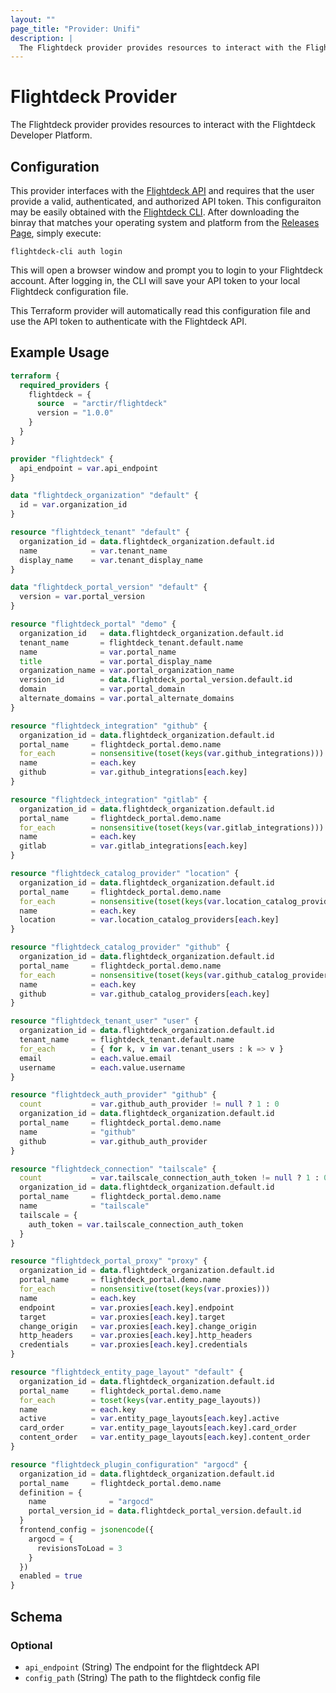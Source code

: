 ```yaml
---
layout: ""
page_title: "Provider: Unifi"
description: |
  The Flightdeck provider provides resources to interact with the Flightdeck Developer Platform.
---
```


# Flightdeck Provider

The Flightdeck provider provides resources to interact with the Flightdeck Developer Platform.

## Configuration

This provider interfaces with the [Flightdeck API](https://github.com/arctir/flightdeck-api) and requires that the user provide a valid, 
authenticated, and authorized API token. This configuraiton may be easily obtained with the [Flightdeck CLI](https://github.com/arctir/flightdeck-cli).
After downloading the binray that matches your operating system and platform from the [Releases Page](https://github.com/arctir/flightdeck-cli/releases), 
simply execute:

```shell
flightdeck-cli auth login
```

This will open a browser window and prompt you to login to your Flightdeck account. After logging in, the CLI will save your API token to your local 
Flightdeck configuration file. 

This Terraform provider will automatically read this configuration file and use the API token to authenticate with the Flightdeck API.

## Example Usage

```terraform
terraform {
  required_providers {
    flightdeck = {
      source  = "arctir/flightdeck"
      version = "1.0.0"
    }
  }
}

provider "flightdeck" {
  api_endpoint = var.api_endpoint
}

data "flightdeck_organization" "default" {
  id = var.organization_id
}

resource "flightdeck_tenant" "default" {
  organization_id = data.flightdeck_organization.default.id
  name            = var.tenant_name
  display_name    = var.tenant_display_name
}

data "flightdeck_portal_version" "default" {
  version = var.portal_version
}

resource "flightdeck_portal" "demo" {
  organization_id   = data.flightdeck_organization.default.id
  tenant_name       = flightdeck_tenant.default.name
  name              = var.portal_name
  title             = var.portal_display_name
  organization_name = var.portal_organization_name
  version_id        = data.flightdeck_portal_version.default.id
  domain            = var.portal_domain
  alternate_domains = var.portal_alternate_domains
}

resource "flightdeck_integration" "github" {
  organization_id = data.flightdeck_organization.default.id
  portal_name     = flightdeck_portal.demo.name
  for_each        = nonsensitive(toset(keys(var.github_integrations)))
  name            = each.key
  github          = var.github_integrations[each.key]
}

resource "flightdeck_integration" "gitlab" {
  organization_id = data.flightdeck_organization.default.id
  portal_name     = flightdeck_portal.demo.name
  for_each        = nonsensitive(toset(keys(var.gitlab_integrations)))
  name            = each.key
  gitlab          = var.gitlab_integrations[each.key]
}

resource "flightdeck_catalog_provider" "location" {
  organization_id = data.flightdeck_organization.default.id
  portal_name     = flightdeck_portal.demo.name
  for_each        = nonsensitive(toset(keys(var.location_catalog_providers)))
  name            = each.key
  location        = var.location_catalog_providers[each.key]
}

resource "flightdeck_catalog_provider" "github" {
  organization_id = data.flightdeck_organization.default.id
  portal_name     = flightdeck_portal.demo.name
  for_each        = nonsensitive(toset(keys(var.github_catalog_providers)))
  name            = each.key
  github          = var.github_catalog_providers[each.key]
}

resource "flightdeck_tenant_user" "user" {
  organization_id = data.flightdeck_organization.default.id
  tenant_name     = flightdeck_tenant.default.name
  for_each        = { for k, v in var.tenant_users : k => v }
  email           = each.value.email
  username        = each.value.username
}

resource "flightdeck_auth_provider" "github" {
  count           = var.github_auth_provider != null ? 1 : 0
  organization_id = data.flightdeck_organization.default.id
  portal_name     = flightdeck_portal.demo.name
  name            = "github"
  github          = var.github_auth_provider
}

resource "flightdeck_connection" "tailscale" {
  count           = var.tailscale_connection_auth_token != null ? 1 : 0
  organization_id = data.flightdeck_organization.default.id
  portal_name     = flightdeck_portal.demo.name
  name            = "tailscale"
  tailscale = {
    auth_token = var.tailscale_connection_auth_token
  }
}

resource "flightdeck_portal_proxy" "proxy" {
  organization_id = data.flightdeck_organization.default.id
  portal_name     = flightdeck_portal.demo.name
  for_each        = nonsensitive(toset(keys(var.proxies)))
  name            = each.key
  endpoint        = var.proxies[each.key].endpoint
  target          = var.proxies[each.key].target
  change_origin   = var.proxies[each.key].change_origin
  http_headers    = var.proxies[each.key].http_headers
  credentials     = var.proxies[each.key].credentials
}

resource "flightdeck_entity_page_layout" "default" {
  organization_id = data.flightdeck_organization.default.id
  portal_name     = flightdeck_portal.demo.name
  for_each        = toset(keys(var.entity_page_layouts))
  name            = each.key
  active          = var.entity_page_layouts[each.key].active
  card_order      = var.entity_page_layouts[each.key].card_order
  content_order   = var.entity_page_layouts[each.key].content_order
}

resource "flightdeck_plugin_configuration" "argocd" {
  organization_id = data.flightdeck_organization.default.id
  portal_name     = flightdeck_portal.demo.name
  definition = {
    name              = "argocd"
    portal_version_id = data.flightdeck_portal_version.default.id
  }
  frontend_config = jsonencode({
    argocd = {
      revisionsToLoad = 3
    }
  })
  enabled = true
}
```

<!-- schema generated by tfplugindocs -->
## Schema

### Optional

- `api_endpoint` (String) The endpoint for the flightdeck API
- `config_path` (String) The path to the flightdeck config file
